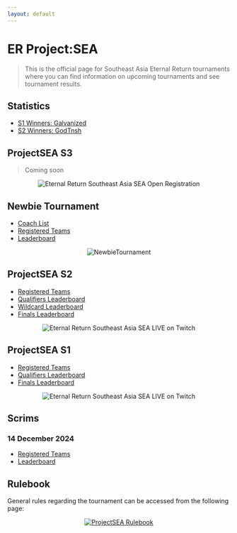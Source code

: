 ```yaml
---
layout: default
---
```


# ER Project:SEA

> This is the official page for Southeast Asia Eternal Return tournaments where you can find information on upcoming tournaments and see tournament results.

## Statistics
- [S1 Winners: Galvanized](./statistics/01/Galvanized.md)
- [S2 Winners: GodTnsh](./statistics/02/GodTnsh.md)

## ProjectSEA S3
> Coming soon
<p align="center">
  <img 
    src="https://kanziebub.github.io/ProjectSEA/assets/images/ProjectSEA_S3_OpenRegis.png" 
    alt="Eternal Return Southeast Asia SEA Open Registration" 
    style="max-height: 350px;">
</p>

## Newbie Tournament 
- [Coach List](./newbie/01/coach_list.md)
- [Registered Teams](./newbie/01/teams.md)
- [Leaderboard](./newbie/01/score.md)

<p align="center">
  <img 
    src="https://kanziebub.github.io/ProjectSEA/assets/images/SEA_NEWBIE_poster2025.png" 
    alt="NewbieTournament" 
    style="max-height: 350px;">
</p>

## ProjectSEA S2
- [Registered Teams](./season/02/teams.md)
- [Qualifiers Leaderboard](./season/02/qualifiers.md)
- [Wildcard Leaderboard](./season/02/wildcard.md)
- [Finals Leaderboard](./season/02/finals.md)

<p align="center">
  <img 
    src="https://kanziebub.github.io/ProjectSEA/assets/images/ProjectSEA_S2_Banner.png" 
    alt="Eternal Return Southeast Asia SEA LIVE on Twitch" 
    style="max-height: 400px;">
</p>

## ProjectSEA S1

- [Registered Teams](./season/01/teams.md)
- [Qualifiers Leaderboard](./season/01/qualifiers.md)
- [Finals Leaderboard](./season/01/finals.md)

<p align="center">
  <img 
    src="https://kanziebub.github.io/ProjectSEA/assets/images/ProjectSEA_S1_Banner.png" 
    alt="Eternal Return Southeast Asia SEA LIVE on Twitch" 
    style="max-height: 400px;">
</p>

## Scrims
### 14 December 2024
- [Registered Teams](./scrim/20241214/teams.md)
- [Leaderboard](./scrim/20241214/score.md)

## Rulebook

General rules regarding the tournament can be accessed from the following page: 

<p align="center">
  <a href="./rulebook.html">
    <img 
        src="https://kanziebub.github.io/ProjectSEA/assets/images/rulebook.png" 
        alt="ProjectSEA Rulebook" 
        style=" max-height: 80px;">
  </a>
</p>
